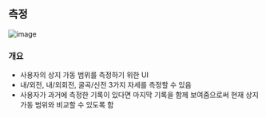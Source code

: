 ## 측정 
![image](https://user-images.githubusercontent.com/66981758/134498931-cf0ae464-a485-47d7-a96f-a639a7288294.png)

### 개요
* 사용자의 상지 가동 범위를 측정하기 위한 UI
* 내/외전, 내/외회전, 굴곡/신전 3가지 자세를 측정할 수 있음
* 사용자가 과거에 측정한 기록이 있다면 마지막 기록을 함께 보여줌으로써 현재 상지 가동 범위와 비교할 수 있도록 함
